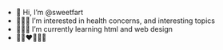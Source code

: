 - 👋 Hi, I’m @sweetfart
- 👩🏼‍⚕️ I’m interested in health concerns, and interesting topics
- 👩🏼‍💻 I’m currently learning html and web design
- 👩🏼‍❤️‍💋‍👨🏻
<!---
sweetfart/sweetfart is a ✨ special ✨ repository because its `README.md` (this file) appears on your GitHub profile.
You can click the Preview link to take a look at your changes.
--->
